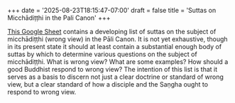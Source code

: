 +++
date = '2025-08-23T18:15:47-07:00'
draft = false
title = 'Suttas on Micchādiṭṭhi in the Pali Canon'
+++

<a href="https://docs.google.com/spreadsheets/d/1cWQ3HX3xQ2UbxeVxmcQ4xKGs4XfMVrHP-BkVURKNINs/edit?usp=sharing" target="_blank" rel="noopener noreferrer">This Google Sheet</a> contains a developing list of suttas on the subject of micchādiṭṭhi (wrong view) in the Pāli Canon. It is not yet exhaustive, though in its present state it should at least contain a substantial enough body of suttas by which to determine various questions on the subject of micchādiṭṭhi. What is wrong view? What are some examples? How should a good Buddhist respond to wrong view? The intention of this list is that it serves as a basis to discern not just a clear doctrine or standard of wrong view, but a clear standard of how a disciple and the Saṇgha ought to respond to wrong view.
